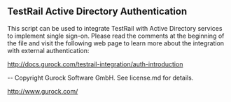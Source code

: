 TestRail Active Directory Authentication
----------------------------------------

This script can be used to integrate TestRail with Active Directory
services to implement single sign-on. Please read the comments at the
beginning of the file and visit the following web page to learn more
about the integration with external authentication:

http://docs.gurock.com/testrail-integration/auth-introduction

-- 
Copyright Gurock Software GmbH. See license.md for details.

http://www.gurock.com/
